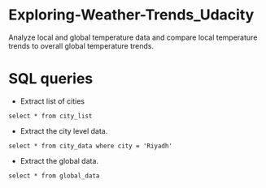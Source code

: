 # Exploring-Weather-Trends_Udacity
Analyze local and global temperature data and compare local temperature trends to overall global temperature trends.

# SQL queries
* Extract list of cities

`select * from city_list`


* Extract the city level data.

`select * from city_data where city = 'Riyadh'`



* Extract the global data.

`select * from global_data`
